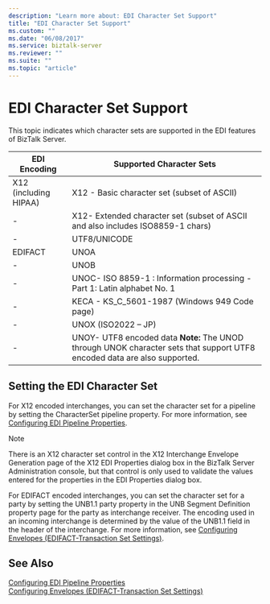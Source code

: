```yaml
---
description: "Learn more about: EDI Character Set Support"
title: "EDI Character Set Support"
ms.custom: ""
ms.date: "06/08/2017"
ms.service: biztalk-server
ms.reviewer: ""
ms.suite: ""
ms.topic: "article"
---
```

# EDI Character Set Support
This topic indicates which character sets are supported in the EDI features of BizTalk Server.  
  
|EDI Encoding|Supported Character Sets|  
|------------------|------------------------------|  
|X12 (including HIPAA)|X12 - Basic character set (subset of ASCII)|  
|-|X12- Extended character set (subset of ASCII and also includes ISO8859-1 chars)|  
|-|UTF8/UNICODE|  
|EDIFACT|UNOA|  
|-|UNOB|  
|-|UNOC- ISO 8859-1 : Information processing - Part 1: Latin alphabet No. 1|  
|-|KECA - KS_C_5601-1987 (Windows 949 Code page)|  
|-|UNOX (ISO2022 – JP)|  
|-|UNOY- UTF8 encoded data **Note:**  The UNOD through UNOK character sets that support UTF8 encoded data are also supported.|  
  
## Setting the EDI Character Set  
 For X12 encoded interchanges, you can set the character set for a pipeline by setting the CharacterSet pipeline property. For more information, see [Configuring EDI Pipeline Properties](../core/configuring-edi-pipeline-properties.md).  
  
> [!NOTE]
>  There is an X12 character set control in the X12 Interchange Envelope Generation page of the X12 EDI Properties dialog box in the BizTalk Server Administration console, but that control is only used to validate the values entered for the properties in the EDI Properties dialog box.  
  
 For EDIFACT encoded interchanges, you can set the character set for a party by setting the UNB1.1 party property in the UNB Segment Definition property page for the party as interchange receiver. The encoding used in an incoming interchange is determined by the value of the UNB1.1 field in the header of the interchange. For more information, see [Configuring Envelopes (EDIFACT-Transaction Set Settings)](../core/configuring-envelopes-edifact-transaction-set-settings.md).  
  
## See Also  
 [Configuring EDI Pipeline Properties](../core/configuring-edi-pipeline-properties.md)   
 [Configuring Envelopes (EDIFACT-Transaction Set Settings)](../core/configuring-envelopes-edifact-transaction-set-settings.md)
